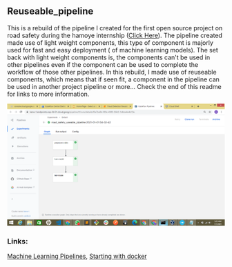 ## Reuseable_pipeline

This is a rebuild of the pipeline I created for the first open source project on road safety during the hamoye internship ([Click Here](https://github.com/kene111/07-road-safety)). The pipeline created made use of light weight components, 
this type of component is majorly used for fast and easy deployment ( of machine learning models). The set back with light weight components is, the components can't be used in other pipelines even if the component can be used to complete the workflow of those other pipelines. 
In this rebuild, I made use of reuseable components, which means that if seen fit, a component in the pipeline can be used in another project pipeline or more... Check the end of this readme for links to more information.

![images](images/reusable_pipeline_graph.png)

### Links:
[Machine Learning Pipelines](https://towardsdatascience.com/machine-learning-pipelines-with-kubeflow-4c59ad05522), 
[Starting with docker](https://medium.com/swlh/python-how-starting-with-docker-d2be73d9ae92)
